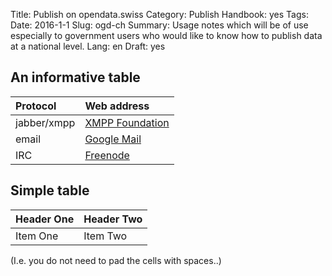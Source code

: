 Title: Publish on opendata.swiss
Category: Publish
Handbook: yes
Tags:
Date: 2016-1-1
Slug: ogd-ch
Summary: Usage notes which will be of use especially to government users who would like to know how to publish data at a national level.
Lang: en
Draft: yes


## An informative table

| Protocol       | Web address                                          |
|:-------------- |:-----------------------------------------------------|
| jabber/xmpp    | [XMPP Foundation](http://xmpp.org/)                  |
| email          | [Google Mail](http://gmail.com/)                     |
| IRC            | [Freenode](https://freenode.net/)                    |

## Simple table

| Header One | Header Two |
| :-- | :-- |
| Item One | Item Two |

(I.e. you do not need to pad the cells with spaces..)
